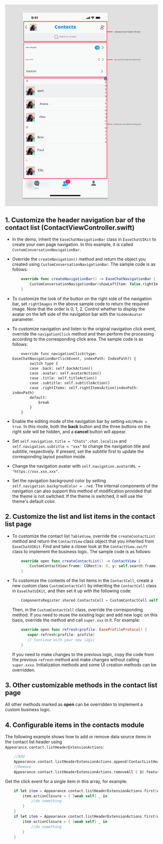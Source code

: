 ![Customize Your Contact List](../assets/images/customize-your-contact-list.png)

## 1. Customize the header navigation bar of the contact list (ContactViewController.swift)

- In the demo, inherit the `EaseChatNavigationBar` class in `EaseChatUIKit` to create your own page navigation. In this example, it is called `CustomConversationNavigationBar`.

- Override the `createNavigation()` method and return the object you created using `CustomConversationNavigationBar`. The sample code is as follows:

    ```Swift
        override func createNavigationBar() -> EaseChatNavigationBar {
            CustomConversationNavigationBar(showLeftItem: false,rightImages: [UIImage(named: "add", in: .chatBundle, with: nil,hiddenAvatar: false)
        }
    ```

- To customize the look of the button on the right side of the navigation bar, set `rightImages` in the above sample code to return the required image. Note that the order is 0, 1, 2. Control whether to display the avatar on the left side of the navigation bar with the `hiddenAvatar` parameter.

- To customize navigation and listen to the original navigation click event, override the `navigationClick` method and then perform the processing according to the corresponding click area. The sample code is as follows:

    ```
        override func navigationClick(type: EaseChatNavigationBarClickEvent, indexPath: IndexPath?) {
            switch type {
            case .back: self.backAction()
            case .avatar: self.avatarAction()
            case .title: self.titleAction()
            case .subtitle: self.subtitleAction()
            case .rightItems: self.rightItemsAction(indexPath: indexPath)
            default:
                break
            }
        }
    ```

- Enable the editing mode of the navigation bar by setting `editMode = true`. In this mode, both the **back** button and the three buttons on the right side will be hidden, and a **cancel** button will appear.

- Set `self.navigation.title = "Chats".chat.localize` and `self.navigation.subtitle = "xxx"` to change the navigation title and subtitle, respectively. If present, set the subtitle first to update the corresponding layout position inside.

- Change the navigation avatar with `self.navigation.avatarURL = "https://xxx.xxx.xxx"`.

- Set the navigation background color by setting `self.navigation.backgroudColor = .red`. The internal components of the navigation can also support this method of modification provided that the theme is not switched. If the theme is switched, it will use the theme's default color.

## 2. Customize the list and list items in the contact list page

- To customize the contact list `TableView`, override the `createContactList` method and return the `ContactView` class object that you inherited from `EaseChatUIKit`. Find and take a closer look at the `ContactView.swift` class to implement the business logic. The sample code is as follows:

    ```Swift
        override open func createContactList() -> ContactView {
            CustomContactView(frame: CGRect(x: 0, y: self.search.frame.maxY+5, width: self.view.frame.width, height: self.view.frame.height-NavigationHeight-BottomBarHeight-(self.tabBarController?.tabBar.frame.height ?? 49)), style: .plain)
        }
    ```

- To customize the contents of the list items in the `ContactCell`, create a new custom class `CustomContactCell` by inheriting the `ContactCell` class in `EaseChatUIKit`, and then set it up with the following code:

    ```Swift
        ComponentsRegister.shared.ContactsCell = CustomContactCell.self
    ```

    Then, in the `CustomContactCell` class, override the corresponding method. If you need to reuse the existing logic and add new logic on this basis, override the method and call `super.xxx` in it. For example:

    ```Swift
        override open func refresh(profile: EaseProfileProtocol) {
           super.refresh(profile: profile)
           // Continue with your new logic
        }
    ```

    If you need to make changes to the previous logic, copy the code from the previous `refresh` method and make changes without calling `super.xxxx`. Initialization methods and some UI creation methods can be overridden.

## 3. Other customizable methods in the contact list page

All other methods marked as **open** can be overridden to implement a custom business logic.

## 4. Configurable items in the contacts module

The following example shows how to add or remove data source items in the contact list header using `Appearance.contact.listHeaderExtensionActions`:

```Swift
    //Add
    Appearance.contact.listHeaderExtensionActions.append(ContactListHeaderItem(featureIdentify: "New", featureName: "NewFeature", featureIcon: UIImage(named: "NewFeature")))
    //Remove
    Appearance.contact.listHeaderExtensionActions.removeAll { $0.featureIdentify == "you want remove" }
```

Get the click event for a single item in this array, for example:

```Swift
    if let item = Appearance.contact.listHeaderExtensionActions.first(where: { $0.featureIdentify == "NewFriendRequest" }) {
        item.actionClosure = { [weak self] _ in
            //do something
        }
    }
    if let item = Appearance.contact.listHeaderExtensionActions.first(where: { $0.featureIdentify == "GroupChats" }) {
        item.actionClosure = { [weak self] _ in
            //do something
        }
    }
```
